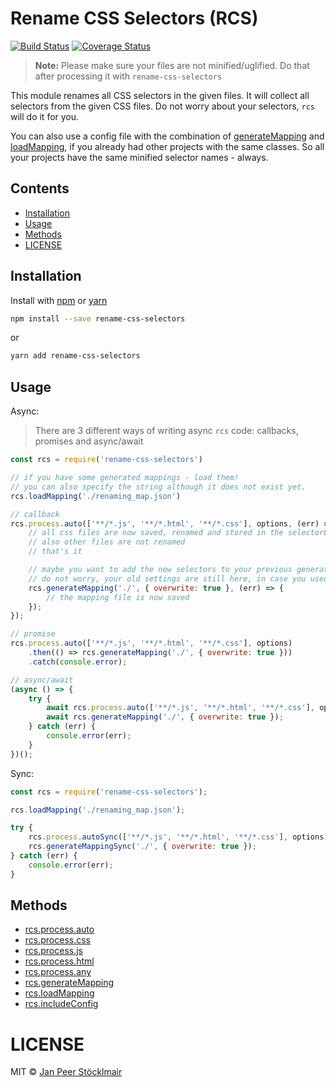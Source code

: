 # Rename CSS Selectors (RCS)

[![Build Status](https://travis-ci.org/JPeer264/node-rename-css-selectors.svg?branch=master)](https://travis-ci.org/JPeer264/node-rename-css-selectors)
[![Coverage Status](https://coveralls.io/repos/github/JPeer264/node-rename-css-selectors/badge.svg?branch=master)](https://coveralls.io/github/JPeer264/node-rename-css-selectors?branch=master)

> **Note:** Please make sure your files are not minified/uglified. Do that after processing it with `rename-css-selectors`

This module renames all CSS selectors in the given files. It will collect all selectors from the given CSS files. Do not worry about your selectors, `rcs` will do it for you.

You can also use a config file with the combination of [generateMapping](#generateMapping) and [loadMapping](#loadMapping), if you already had other projects with the same classes. So all your projects have the same minified selector names - always.

## Contents

- [Installation](#installation)
- [Usage](#usage)
- [Methods](#methods)
- [LICENSE](#license)

## Installation

Install with [npm](https://docs.npmjs.com/cli/install) or [yarn](https://yarnpkg.com/en/docs/install)

```sh
npm install --save rename-css-selectors
```
or
```sh
yarn add rename-css-selectors
```

## Usage

Async:

> There are 3 different ways of writing async `rcs` code: callbacks, promises and async/await

```js
const rcs = require('rename-css-selectors')

// if you have some generated mappings - load them!
// you can also specify the string although it does not exist yet.
rcs.loadMapping('./renaming_map.json')

// callback
rcs.process.auto(['**/*.js', '**/*.html', '**/*.css'], options, (err) => {
    // all css files are now saved, renamed and stored in the selectorLibrary
    // also other files are not renamed
    // that's it

    // maybe you want to add the new selectors to your previous generated mappings
    // do not worry, your old settings are still here, in case you used `loadMapping`
    rcs.generateMapping('./', { overwrite: true }, (err) => {
        // the mapping file is now saved
    });
});

// promise
rcs.process.auto(['**/*.js', '**/*.html', '**/*.css'], options)
    .then(() => rcs.generateMapping('./', { overwrite: true }))
    .catch(console.error);

// async/await
(async () => {
    try {
        await rcs.process.auto(['**/*.js', '**/*.html', '**/*.css'], options);
        await rcs.generateMapping('./', { overwrite: true });
    } catch (err) {
        console.error(err);
    }
})();
```

Sync:

```js
const rcs = require('rename-css-selectors');

rcs.loadMapping('./renaming_map.json');

try {
    rcs.process.autoSync(['**/*.js', '**/*.html', '**/*.css'], options);
    rcs.generateMappingSync('./', { overwrite: true });
} catch (err) {
    console.error(err);
}
```

## Methods

- [rcs.process.auto](docs/api/processAuto.md)
- [rcs.process.css](docs/api/processCss.md)
- [rcs.process.js](docs/api/processJs.md)
- [rcs.process.html](docs/api/processHtml.md)
- [rcs.process.any](docs/api/processAny.md)
- [rcs.generateMapping](docs/api/generateMapping.md)
- [rcs.loadMapping](docs/api/loadMapping.md)
- [rcs.includeConfig](docs/api/includeConfig.md)

# LICENSE

MIT © [Jan Peer Stöcklmair](https://www.jpeer.at)
